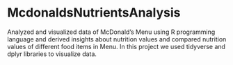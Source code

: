 # McdonaldsNutrientsAnalysis
Analyzed and visualized data of McDonald’s Menu using R programming language and derived insights about nutrition values and compared nutrition values of different food items in Menu.
In this project we used tidyverse and dplyr libraries to visualize data.
